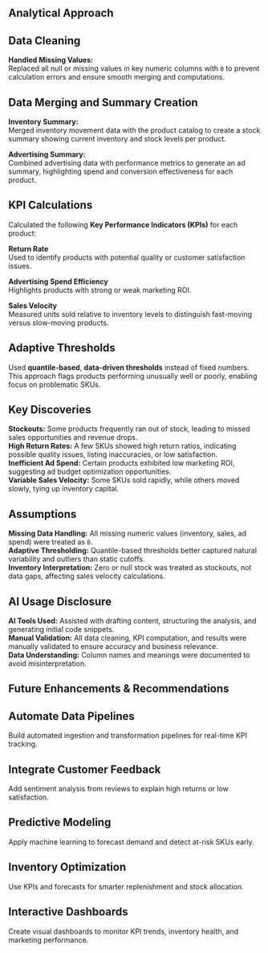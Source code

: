 ## **Analytical Approach**

## **Data Cleaning**

**Handled Missing Values:**  
Replaced all null or missing values in key numeric columns with `0` to prevent calculation errors and ensure smooth merging and computations.


## **Data Merging and Summary Creation**

**Inventory Summary:**  
Merged inventory movement data with the product catalog to create a stock summary showing current inventory and stock levels per product.

**Advertising Summary:**  
Combined advertising data with performance metrics to generate an ad summary, highlighting spend and conversion effectiveness for each product.


## **KPI Calculations**

Calculated the following **Key Performance Indicators (KPIs)** for each product:

**Return Rate**  
Used to identify products with potential quality or customer satisfaction issues.

**Advertising Spend Efficiency**  
Highlights products with strong or weak marketing ROI.

**Sales Velocity**  
Measured units sold relative to inventory levels to distinguish fast-moving versus slow-moving products.


## **Adaptive Thresholds**

Used **quantile-based**, **data-driven thresholds** instead of fixed numbers.  
This approach flags products performing unusually well or poorly, enabling focus on problematic SKUs.


## **Key Discoveries**

**Stockouts:** Some products frequently ran out of stock, leading to missed sales opportunities and revenue drops.  
**High Return Rates:** A few SKUs showed high return ratios, indicating possible quality issues, listing inaccuracies, or low satisfaction.  
**Inefficient Ad Spend:** Certain products exhibited low marketing ROI, suggesting ad budget optimization opportunities.  
**Variable Sales Velocity:** Some SKUs sold rapidly, while others moved slowly, tying up inventory capital.


## **Assumptions**

**Missing Data Handling:** All missing numeric values (inventory, sales, ad spend) were treated as `0`.  
**Adaptive Thresholding:** Quantile-based thresholds better captured natural variability and outliers than static cutoffs.  
**Inventory Interpretation:** Zero or null stock was treated as stockouts, not data gaps, affecting sales velocity calculations.


## **AI Usage Disclosure**

**AI Tools Used:** Assisted with drafting content, structuring the analysis, and generating initial code snippets.  
**Manual Validation:** All data cleaning, KPI computation, and results were manually validated to ensure accuracy and business relevance.  
**Data Understanding:** Column names and meanings were documented to avoid misinterpretation.


## **Future Enhancements & Recommendations**

## **Automate Data Pipelines**  
Build automated ingestion and transformation pipelines for real-time KPI tracking.

## **Integrate Customer Feedback**  
Add sentiment analysis from reviews to explain high returns or low satisfaction.

## **Predictive Modeling**  
Apply machine learning to forecast demand and detect at-risk SKUs early.

## **Inventory Optimization**  
Use KPIs and forecasts for smarter replenishment and stock allocation.

## **Interactive Dashboards**  
Create visual dashboards to monitor KPI trends, inventory health, and marketing performance.
